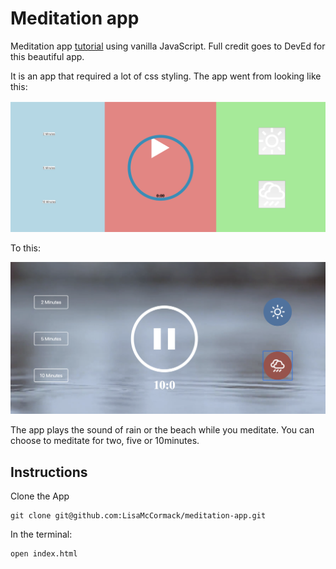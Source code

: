 # Meditation app
Meditation app <a href="https://www.youtube.com/watch?v=oMBXdZzYqEk&list=PLDyQo7g0_nsXlSfuoBpG5Fgz0Qe3IvWnA&index=10">tutorial</a> using vanilla JavaScript.  Full credit goes to DevEd for this beautiful app.

It is an app that required a lot of css styling.  The app went from looking like this:

![alt text](./images/styling.png)


To this:

![alt text](./images/nicestyling1.png)


The app plays the sound of rain or the beach while you meditate.  You can choose to meditate for two, five or 10minutes.  

## Instructions

Clone the App
```
git clone git@github.com:LisaMcCormack/meditation-app.git
```

In the terminal:
```
open index.html
```
